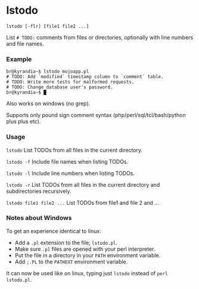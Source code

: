 # lstodo

`lstodo [-flr] [file1 file2 ...]`

List `# TODO:` comments from files or directories, optionally with line numbers and file names.

### Example
```
br@kyrandia~$ lstodo mojoapp.pl
# TODO: Add `modified` timestamp column to `comment` table.
# TODO: Write more tests for malformed requests.
# TODO: Change database user's password.
br@kyrandia~$ █
```

Also works on windows (no grep).

Supports only pound sign comment syntax (php/perl/sql/tcl/bash/python plus plus etc).

### Usage
`lstodo`
List TODOs from all files in the current directory.

`lstodo -f`
Include file names when listing TODOs.

`lstodo -l`
Include line numbers when listing TODOs.

`lstodo -r`
List TODOs from all files in the current directory and subdirectories recursively.

`lstodo file1 file2 ...`
List TODOs from file1 and file 2 and ...


### Notes about Windows

To get an experience identical to linux:

* Add a `.pl` extension to the file; `lstodo.pl`.
* Make sure `.pl` files are opened with your perl interpreter.
* Put the file in a directory in your `PATH` environment variable.
* Add `;.PL` to the `PATHEXT` environment variable.

It can now be used like on linux, typing just `lstodo` instead of `perl lstodo.pl`.
